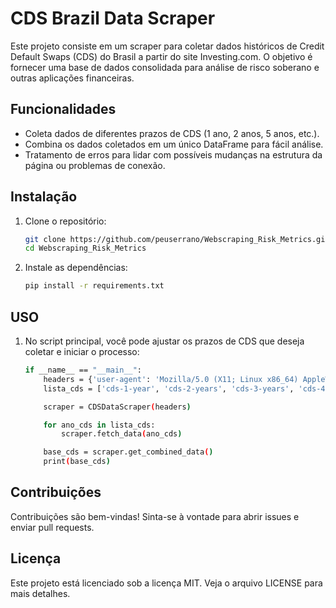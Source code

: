 # CDS Brazil Data Scraper

Este projeto consiste em um scraper para coletar dados históricos de Credit Default Swaps (CDS) do Brasil a partir do site Investing.com. O objetivo é fornecer uma base de dados consolidada para análise de risco soberano e outras aplicações financeiras.

## Funcionalidades

- Coleta dados de diferentes prazos de CDS (1 ano, 2 anos, 5 anos, etc.).
- Combina os dados coletados em um único DataFrame para fácil análise.
- Tratamento de erros para lidar com possíveis mudanças na estrutura da página ou problemas de conexão.

## Instalação

1. Clone o repositório:

   ```bash
   git clone https://github.com/peuserrano/Webscraping_Risk_Metrics.git
   cd Webscraping_Risk_Metrics

2. Instale as dependências:

   ```bash
   pip install -r requirements.txt

## USO

1. No script principal, você pode ajustar os prazos de CDS que deseja coletar e iniciar o processo:

   ```bash
   if __name__ == "__main__":
       headers = {'user-agent': 'Mozilla/5.0 (X11; Linux x86_64) AppleWebKit/537.36 (KHTML, like Gecko) Chrome/106.0.0.0 Safari/537.36'}
       lista_cds = ['cds-1-year', 'cds-2-years', 'cds-3-years', 'cds-4-years', 'cds-5-years', 'cds-7-years', 'cds-10-years']
   
       scraper = CDSDataScraper(headers)
   
       for ano_cds in lista_cds:
           scraper.fetch_data(ano_cds)
   
       base_cds = scraper.get_combined_data()
       print(base_cds)

## Contribuições
Contribuições são bem-vindas! Sinta-se à vontade para abrir issues e enviar pull requests.

## Licença
Este projeto está licenciado sob a licença MIT. Veja o arquivo LICENSE para mais detalhes.
